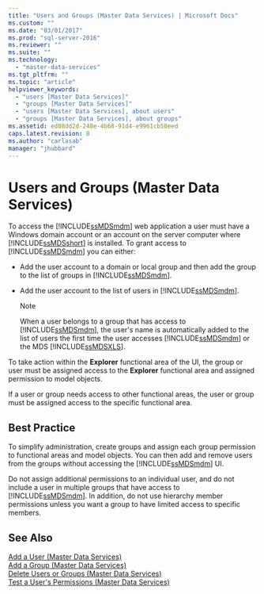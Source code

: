 ```yaml
---
title: "Users and Groups (Master Data Services) | Microsoft Docs"
ms.custom: ""
ms.date: "03/01/2017"
ms.prod: "sql-server-2016"
ms.reviewer: ""
ms.suite: ""
ms.technology: 
  - "master-data-services"
ms.tgt_pltfrm: ""
ms.topic: "article"
helpviewer_keywords: 
  - "users [Master Data Services]"
  - "groups [Master Data Services]"
  - "users [Master Data Services], about users"
  - "groups [Master Data Services], about groups"
ms.assetid: ed08dd2d-248e-4b68-91d4-e9961cb50eed
caps.latest.revision: 8
ms.author: "carlasab"
manager: "jhubbard"
---
```

# Users and Groups (Master Data Services)
  To access the [!INCLUDE[ssMDSmdm](../database-engine/install/windows/includes/ssmdsmdm-md.md)] web application a user must have a Windows domain account or an account on the server computer where [!INCLUDE[ssMDSshort](../analysis-services/includes/ssmdsshort-md.md)] is installed. To grant access to [!INCLUDE[ssMDSmdm](../database-engine/install/windows/includes/ssmdsmdm-md.md)] you can either:  
  
-   Add the user account to a domain or local group and then add the group to the list of groups in [!INCLUDE[ssMDSmdm](../database-engine/install/windows/includes/ssmdsmdm-md.md)].  
  
-   Add the user account to the list of users in [!INCLUDE[ssMDSmdm](../database-engine/install/windows/includes/ssmdsmdm-md.md)].  
  
    > [!NOTE]  
    >  When a user belongs to a group that has access to [!INCLUDE[ssMDSmdm](../database-engine/install/windows/includes/ssmdsmdm-md.md)], the user's name is automatically added to the list of users the first time the user accesses [!INCLUDE[ssMDSmdm](../database-engine/install/windows/includes/ssmdsmdm-md.md)] or the MDS [!INCLUDE[ssMDSXLS](../analysis-services/includes/ssmdsxls-md.md)].  
  
 To take action within the **Explorer** functional area of the UI, the group or user must be assigned access to the **Explorer** functional area and assigned permission to model objects.  
  
 If a user or group needs access to other functional areas, the user or group must be assigned access to the specific functional area.  
  
## Best Practice  
 To simplify administration, create groups and assign each group permission to functional areas and model objects. You can then add and remove users from the groups without accessing the [!INCLUDE[ssMDSmdm](../database-engine/install/windows/includes/ssmdsmdm-md.md)] UI.  
  
 Do not assign additional permissions to an individual user, and do not include a user in multiple groups that have access to [!INCLUDE[ssMDSmdm](../database-engine/install/windows/includes/ssmdsmdm-md.md)]. In addition, do not use hierarchy member permissions unless you want a group to have limited access to specific members.  
  
## See Also  
 [Add a User &#40;Master Data Services&#41;](../master-data-services/add-a-user-master-data-services.md)   
 [Add a Group &#40;Master Data Services&#41;](../master-data-services/add-a-group-master-data-services.md)   
 [Delete Users or Groups &#40;Master Data Services&#41;](../master-data-services/delete-users-or-groups-master-data-services.md)   
 [Test a User's Permissions &#40;Master Data Services&#41;](../master-data-services/test-a-user-s-permissions-master-data-services.md)  
  
  